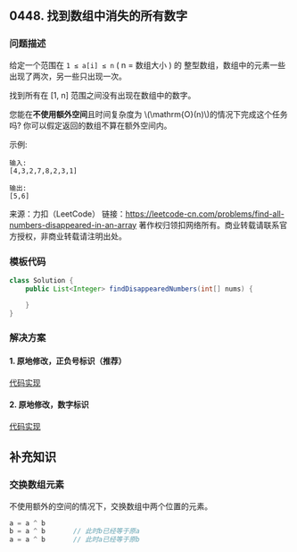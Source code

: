 <script src="https://cdn.bootcss.com/mathjax/2.7.7/MathJax.js?config=TeX-AMS-MML_HTMLorMML"></script>

## 0448. 找到数组中消失的所有数字

### 问题描述

给定一个范围在 `1 ≤ a[i] ≤ n` ( n = 数组大小 ) 的 整型数组，数组中的元素一些出现了两次，另一些只出现一次。

找到所有在 [1, n] 范围之间没有出现在数组中的数字。

您能在**不使用额外空间**且时间复杂度为 \\(\mathrm{O}(n)\\)的情况下完成这个任务吗? 你可以假定返回的数组不算在额外空间内。

示例:

```
输入:
[4,3,2,7,8,2,3,1]

输出:
[5,6]
```

来源：力扣（LeetCode）
链接：https://leetcode-cn.com/problems/find-all-numbers-disappeared-in-an-array
著作权归领扣网络所有。商业转载请联系官方授权，非商业转载请注明出处。

### 模板代码

``` java
class Solution {
    public List<Integer> findDisappearedNumbers(int[] nums) {

    }
}
```

### 解决方案


#### 1. 原地修改，正负号标识（推荐）

[代码实现](qu0448/solu1/Solution.java)


#### 2. 原地修改，数字标识

[代码实现](qu0448/solu2/Solution.java)


## 补充知识

### 交换数组元素

不使用额外的空间的情况下，交换数组中两个位置的元素。

``` java
a = a ^ b
b = a ^ b		// 此时b已经等于原a
a = a ^ b		// 此时a已经等于原b
```
